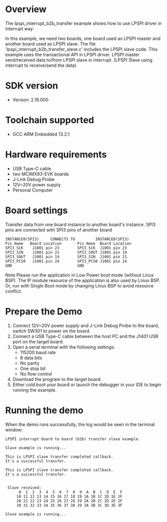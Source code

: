 Overview
========
The lpspi_interrupt_b2b_transfer example shows how to use LPSPI driver in interrupt way:

In this example, we need two boards, one board used as LPSPI master and another board used as LPSPI slave.
The file 'lpspi_interrupt_b2b_transfer_slave.c' includes the LPSPI slave code.
This example uses the transactional API in LPSPI driver.
LPSPI master send/received data to/from LPSPI slave in interrupt. (LPSPI Slave using interrupt to receive/send the data)



SDK version
===========
- Version: 2.16.000

Toolchain supported
===================
- GCC ARM Embedded  13.2.1

Hardware requirements
=====================
- USB Type-C cable
- two MCIMX93-EVK boards
- J-Link Debug Probe
- 12V~20V power supply
- Personal Computer

Board settings
==============
Transfer data from one board instance to another board's instance.
SPI3 pins are connected with SPI3 pins of another board
~~~~~~~~~~~~~~~~~~~~~~~~~~~~~~~~~~~~~~~~~~~~~~~~~~~~~~
INSTANCE0(SPI3)     CONNECTS TO         INSTANCE0(SPI3)
Pin Name   Board Location       Pin Name  Board Location
SPI3_SCK    J1001 pin 23        SPI3_SCK  J1001 pin 23
SPI3_SIN    J1001 pin 21        SPI3_SOUT J1001 pin 19
SPI3_SOUT   J1001 pin 19        SPI3_SIN  J1001 pin 21
SPI3_PCS0   J1001 pin 24        SPI3_PCS0 J1001 pin 24
GND                             GND
~~~~~~~~~~~~~~~~~~~~~~~~~~~~~~~~~~~~~~~~~~~~~~~~~~~~~~

Note
Please run the application in Low Power boot mode (without Linux BSP).
The IP module resource of the application is also used by Linux BSP.
Or, run with Single Boot mode by changing Linux BSP to avoid resource
conflict.

Prepare the Demo
================
1.  Connect 12V~20V power supply and J-Link Debug Probe to the board, switch SW301 to power on the board.
2.  Connect a USB Type-C cable between the host PC and the J1401 USB port on the target board.
3.  Open a serial terminal with the following settings:
    - 115200 baud rate
    - 8 data bits
    - No parity
    - One stop bit
    - No flow control
4.  Download the program to the target board.
5.  Either cold boot your board or launch the debugger in your IDE to begin running the example.


Running the demo
================
When the demo runs successfully, the log would be seen in the terminal window:
~~~~~~~~~~~~~~~~~~~~~~~~~~~~~~~~~~~~~~~~~~~~~~~~~~~~~~~~~~~~~~~~~~~~~~~~~~~~~~~~~~~~
LPSPI interrupt board to board (b2b) transfer slave example.

Slave example is running...

This is LPSPI slave transfer completed callback.
It's a successful transfer.

This is LPSPI slave transfer completed callback.
It's a successful transfer.


 Slave received:
      0  1  2  3  4  5  6  7  8  9  A  B  C  D  E  F
     10 11 12 13 14 15 16 17 18 19 1A 1B 1C 1D 1E 1F
     20 21 22 23 24 25 26 27 28 29 2A 2B 2C 2D 2E 2F
     30 31 32 33 34 35 36 37 38 39 3A 3B 3C 3D 3E 3F

Slave example is running...
~~~~~~~~~~~~~~~~~~~~~~~~~~~~~~~~~~~~~~~~~~~~~~~~~~~~~~~~~~~~~~~~~~~~~~~~~~~~~~~~~~~~~


